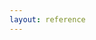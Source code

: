 ```yaml
---
layout: reference
---
```


<!-- 
## Glossary - Data processing and visualization for metagenomics

{:auto_ids} 
adapters
:	Artificial sequences of small length that are attached to both ends of a 
	biological sequence for methodological purposes.

Alpha diversity (α-diversity)
:	mean species diversity in a site at a local scale

Assembly (Metagenomics)
:	stitching together of individual DNA [reads](#read) into more complex and complete 
	objects ([contig](#contig), [scaffold](#scaffold)), which could lead to the complete representation of a gene or an entire genome. 

Beta diversity (β-diversity)
:	the extent of change in community composition, or degree of community 
	differentiation, in relation to a complex-gradient of environment, or a pattern of environments

bin
:	Group of [reads](#read), [contigs](#contig), or [scaffolds](#scaffold) hypotetically assigned to a individual 
	genome.

binning
:	The process of agruping DNA sequences in accordance to intrinsic chacarteristics 
	of the sequence.

contig
:	contiguous fragments of DNA sequence from an incomplete draft genome. The result 
	of [assembling](#Assembly) [reads](#read)

Envirnomnet (conda)
:	 Is a directory that contains a specific collection of packages that the user installed

fasta (format)
:	A text-based format for representing biological sequences.

fastq
:	A file storing both a biological sequence (usually nucleotide sequence) and 
	its corresponding quality scores

for loop
:   A loop that is executed once for each value in some kind of set, list, or range.
    See also: [while loop](#while-loop).

GC-content
:	is the percentage of nitrogenous bases in a DNA or RNA molecule that are 
	either guanine (G) or cytosine (C).

gene
:	A sequence of nucleotides that contains the information to specify a trait. 

genome
:	All genetic information of an organism.

Illumina (sequencing)
:	A technique used to determine the series of base pairs in DNA.

Lowest common ancestor (LCA)
:	 is the lowest node that has all descendants of insterest in a tree.

k-mer
:	Are contiguous sequence of characters of length k contained within a 
	biological sequence.

Mapping
:	The process of establishing the locations of a set of nucleotides 
	on any set of biological information as [reads](#read). 

Metabarcoding
:	Collection of a specific gene region of a set of organisms. 

Metadata
:	Information concerning how the samples and data were treated.

Metagenome-Assembled Genomes (MAG)
:	A single-taxon assembly based on one or more binned metagenomes that has 
	been asserted to be a close representation to an actual individual genome

Metagenomics (shotgun metagenomics)
:	collection of genomic sequences from various (micro)organisms that coexist 
	in any given space.

Next generation sequencing (NGS)
:	Technology is used to determine the order of nucleotides in entire genomes 
	or targeted regions of DNA or RNA that is characterized by its massively parallel processing.

Operational Taxonomic Unit (OTU)
:	A collection of sequences that have certain percentage of similarity and 
	are thus classified into groups of closely related individuals.

quality control  
:   any process which removes problematic data from a dataset

quality (Phred) scores
:	Is an integer value representing the estimated probability of an error, 
	i.e. that the base is incorrect

read(s)
:	 DNA sequence from one fragment (a small section of DNA).

read quality
:	the assignation of the probability of an error in the sequencing of a determined 
	[read](#read)

sequencing (genomics)
:	the process of determining the nucleic acid sequence – the order of 
	nucleotides in DNA

Species diversity
:	The number of different species that are represented in a given community.

taxonomic assignment
:	Method of determining that a specific sequence belongs to a recognized taxon 
	at different levels of the classification of all life organisms (Phylum, Genus, and Species). This is usually done by comparing the sequence of interest against a set of reference sequences.

thread
:	A thread is the unit of execution within a process. A process (the execution 
	of a program) can have anywhere from just one thread to many threads.

Oligotrophic (environment)
:	A space that offers low levels of nutrients.

PCR (polymerase chain reaction)
:	method used to rapidly make millions of copies of a specific DNA sequence.

rRNA (Ribosomal ribonucleic acid)
:	a type of non-coding RNA which is the primary component of ribosomes.

scaffold
:	A portion of the genome sequence reconstructed from sequence fragments. Scaffolds
	 are composed of [contigs](#contig) and gaps.

Sequencing depth (coverage)
:	Is the number of unique reads that include a given nucleotide in 
	the reconstructed sequence.

Species abundance
:	The number of individuals of each species inside the environment.

Species richness:
:	Number of different species in an environment.

while loop
:   A loop that keeps executing as long as some condition is true.
    See also: [for loop](#for-loop).
 -->
